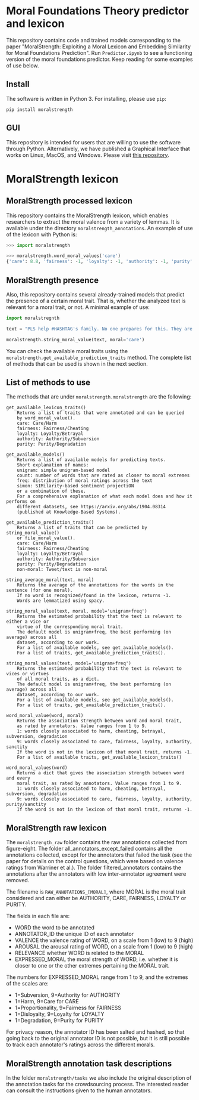 # Moral Foundations Theory predictor and lexicon

This repository contains code and trained models corresponding to the paper "MoralStrength: Exploiting a Moral Lexicon and Embedding Similarity for Moral Foundations Prediction".
Run `Predictor.ipynb` to see a functioning version of the moral foundations predictor. Keep reading for some examples of use below.

## Install

The software is written in Python 3. For installing, please use `pip`:

```
pip install moralstrength
```

## GUI

This repository is intended for users that are willing to use the software through Python.
Alternatively, we have published a Graphical Interface that works on Linux, MacOS, and Windows. Please visit [this repository](https://github.com/oaraque/moral-foundations-gui).

# MoralStrength lexicon

## MoralStrength processed lexicon

This repository contains the MoralStrength lexicon, which enables researchers to extract the moral valence from a variety of lemmas.
It is available under the directory `moralstrength_annotations`.
An example of use of the lexicon with Python is:

```python
>>> import moralstrength

>>> moralstrength.word_moral_values('care')
{'care': 8.8, 'fairness': -1, 'loyalty': -1, 'authority': -1, 'purity': -1}
```

## MoralStrength presence

Also, this repository contains several already-trained models that predict the presence of a certain moral trait.
That is, whether the analyzed text is relevant for a moral trait, or not.
A minimal example of use:

```python
import moralstregnth

text = "PLS help #HASHTAG's family. No one prepares for this. They are in need of any assistance you can offer"  

moralstrength.string_moral_value(text, moral='care')
```
         
You can check the available moral traits using the `moralstrength.get_available_prediction_traits` method.
The complete list of methods that can be used is shown in the next section.
         
## List of methods to use

The methods that are under `moralstrength.moralstrength` are the following:
```
get_available_lexicon_traits()
    Returns a list of traits that were annotated and can be queried
    by word_moral_value().
    care: Care/Harm
    fairness: Fairness/Cheating
    loyalty: Loyalty/Betrayal
    authority: Authority/Subversion
    purity: Purity/Degradation

get_available_models()
    Returns a list of available models for predicting texts.
    Short explanation of names:
    unigram: simple unigram-based model
    count: number of words that are rated as closer to moral extremes
    freq: distribution of moral ratings across the text
    simon: SIMilarity-based sentiment projectiON
    or a combination of these.
    For a comprehensive explanation of what each model does and how it performs on
    different datasets, see https://arxiv.org/abs/1904.08314
    (published at Knowledge-Based Systems).

get_available_prediction_traits()
    Returns a list of traits that can be predicted by string_moral_value()
    or file_moral_value().
    care: Care/Harm
    fairness: Fairness/Cheating
    loyalty: Loyalty/Betrayal
    authority: Authority/Subversion
    purity: Purity/Degradation
    non-moral: Tweet/text is non-moral

string_average_moral(text, moral)
    Returns the average of the annotations for the words in the sentence (for one moral).
    If no word is recognized/found in the lexicon, returns -1.
    Words are lemmatized using spacy.

string_moral_value(text, moral, model='unigram+freq')
    Returns the estimated probability that the text is relevant to either a vice or
    virtue of the corresponding moral trait.
    The default model is unigram+freq, the best performing (on average) across all
    dataset, according to our work.
    For a list of available models, see get_available_models().
    For a list of traits, get_available_prediction_traits().

string_moral_values(text, model='unigram+freq')
    Returns the estimated probability that the text is relevant to vices or virtues
    of all moral traits, as a dict.
    The default model is unigram+freq, the best performing (on average) across all
    dataset, according to our work.
    For a list of available models, see get_available_models().
    For a list of traits, get_available_prediction_traits().

word_moral_value(word, moral)
    Returns the association strength between word and moral trait,
    as rated by annotators. Value ranges from 1 to 9.
    1: words closely associated to harm, cheating, betrayal, subversion, degradation
    9: words closely associated to care, fairness, loyalty, authority, sanctity
    If the word is not in the lexicon of that moral trait, returns -1.
    For a list of available traits, get_available_lexicon_traits()

word_moral_values(word)
    Returns a dict that gives the association strength between word and every
    moral trait, as rated by annotators. Value ranges from 1 to 9.
    1: words closely associated to harm, cheating, betrayal, subversion, degradation
    9: words closely associated to care, fairness, loyalty, authority, purity/sanctity
    If the word is not in the lexicon of that moral trait, returns -1.
```
## MoralStrength raw lexicon

The `moralstrength_raw` folder contains the raw annotations collected from figure-eight.
The folder all_annotators_except_failed contains all the annotations collected, except for the annotators that failed the task (see the paper for details on the control questions, which were based on valence ratings from Warriner et al.).
The folder filtered_annotators contains the annotations after the annotators with low inter-annotator agreement were removed.

The filename is `RAW_ANNOTATIONS_[MORAL]`, where MORAL is the moral trait considered and can either be AUTHORITY, CARE, FAIRNESS, LOYALTY or PURITY.

The fields in each file are:
- WORD	the word to be annotated
- ANNOTATOR_ID	the unique ID of each annotator
- VALENCE	the valence rating of WORD, on a scale from 1 (low) to 9 (high)
- AROUSAL	the arousal rating of WORD, on a scale from 1 (low) to 9 (high)
- RELEVANCE	whether WORD is related to the MORAL
- EXPRESSED_MORAL	the moral strength of WORD, i.e. whether it is closer to one or the other extremes pertaining the MORAL trait.

The numbers for EXPRESSED_MORAL range from 1 to 9, and the extremes of the scales are:
- 1=Subversion, 9=Authority for AUTHORITY
- 1=Harm, 9=Care for CARE
- 1=Proportionality, 9=Fairness for FAIRNESS
- 1=Disloyalty, 9=Loyalty for LOYALTY
- 1=Degradation, 9=Purity for PURITY

For privacy reason, the annotator ID has been salted and hashed, so that going back to the original annotator ID is not possible, but it is still possible to track each annotator's ratings across the different morals.

## MoralStrength annotation task descriptions

In the folder `moralstrength/tasks` we also include the original description of the annotation tasks for the crowdsourcing process.
The interested reader can consult the instructions given to the human annotators.


